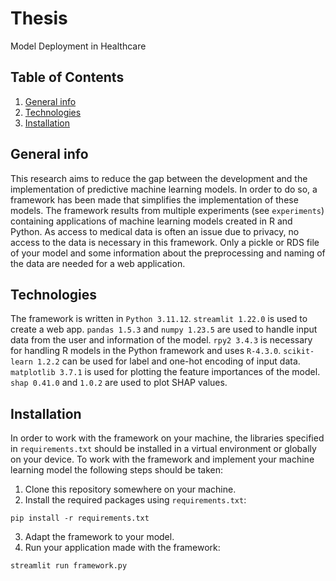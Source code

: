 # Thesis 
Model Deployment in Healthcare

## Table of Contents
1. [General info](#general-info)
2. [Technologies](#technologies)
3. [Installation](#installation)

## General info
This research aims to reduce the gap between the development and the implementation of predictive machine learning models. In order to do so, a framework has been made that simplifies the implementation of these models. The framework results from multiple experiments (see `experiments`) containing applications of machine learning models created in R and Python. As access to medical data is often an issue due to privacy, no access to the data is necessary in this framework. Only a pickle or RDS file of your model and some information about the preprocessing and naming of the data are needed for a web application. 

## Technologies
The framework is written in `Python 3.11.12`. `streamlit 1.22.0` is used to create a web app. `pandas 1.5.3` and `numpy 1.23.5` are used to handle input data from the user and information of the model. `rpy2 3.4.3` is necessary for handling R models in the Python framework and uses `R-4.3.0`. `scikit-learn 1.2.2` can be used for label and one-hot encoding of input data. `matplotlib 3.7.1` is used for plotting the feature importances of the model. `shap 0.41.0` and `1.0.2` are used to plot SHAP values. 

## Installation
In order to work with the framework on your machine, the libraries specified in `requirements.txt` should be installed in a virtual environment or globally on your device. To work with the framework and implement your machine learning model the following steps should be taken: 
1. Clone this repository somewhere on your machine.
2.  Install the required packages using `requirements.txt`:
```
pip install -r requirements.txt
```
3. Adapt the framework to your model.
4. Run your application made with the framework:
```
streamlit run framework.py
```
